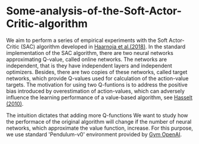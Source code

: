 # Some-analysis-of-the-Soft-Actor-Critic-algorithm

We aim to perform a series of empirical experiments with the Soft Actor-Critic (SAC) algorithm developed in [Haarnoja et al.(2018)](https://arxiv.org/abs/1801.01290). In the standard implementation of the SAC algorithm, there are two neural networks approximating Q-value, called online networks. The networks are independent, that is they have independent layers and independent optimizers. Besides, there are two copies of these networks, called target networks, which provide Q-values used for calculation of the action-value targets. The motivation for using two Q-funtions is to address the positive bias introduced by overestimation of action-values, which can adversely influence the learning performance of a value-based algorithm, see [Hasselt (2010)](https://papers.nips.cc/paper/2010/hash/091d584fced301b442654dd8c23b3fc9-Abstract.html).

The intuition dictates that adding more Q-functions We want to study how the performace of the original algorithm will change if the number of neural networks, which approximate the value function, increase. For this purpose, we use standard 'Pendulum-v0' environment provided by [Gym OpenAI](https://gym.openai.com/envs/Pendulum-v0/).
